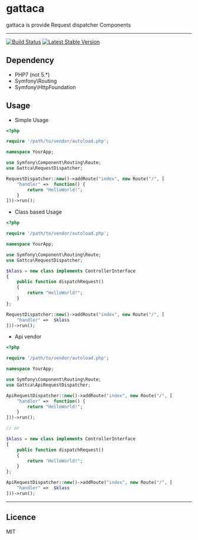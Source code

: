 # gattaca
gattaca is provide Request dispatcher Components

---

[![Build Status](https://travis-ci.org/teitei-tk/Gattaca.svg?branch=master)](https://travis-ci.org/teitei-tk/Gattaca)
[![Latest Stable Version](https://poser.pugx.org/teitei-tk/gattaca/v/stable)](https://packagist.org/packages/teitei-tk/gattaca)

## Dependency
* PHP7 (not 5.\*)
* Symfony\Routing
* Symfony\HttpFoundation

## Usage

* Simple Usage

```php
<?php

require '/path/to/vendor/autoload.php';

namespace YourApp;

use Symfony\Component\Routing\Route;
use Gattca\RequestDispatcher;

RequestDispatcher::new()->addRoute("index", new Route("/", [
    "handler" =>  function() {
        return "HelloWorld!";
    }
]))->run();
```

* Class based Usage

```php
<?php

require '/path/to/vendor/autoload.php';

namespace YourApp;

use Symfony\Component\Routing\Route;
use Gattca\RequestDispatcher;

$klass = new class implements ControllerInterface
{
    public function dispatchRequest()
    {
        return "HelloWorld!";
    }
};

RequestDispatcher::new()->addRoute("index", new Route("/", [
    "handler" =>  $klass
]))->run();
```

* Api vendor

```php
<?php

require '/path/to/vendor/autoload.php';

namespace YourApp;

use Symfony\Component\Routing\Route;
use Gattca\ApiRequestDispatcher;

ApiRequestDispatcher::new()->addRoute("index", new Route("/", [
    "handler" =>  function() {
        return "HelloWorld!";
    }
]))->run();

// or

$klass = new class implements ControllerInterface
{
    public function dispatchRequest()
    {
        return "HelloWorld!";
    }
};

ApiRequestDispatcher::new()->addRoute("index", new Route("/", [
    "handler" =>  $klass
]))->run();
```

---

## Licence
MIT
